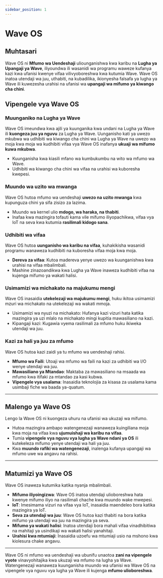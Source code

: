 ```yaml
---
sidebar_position: 1
---
```


# Wave OS

## Muhtasari

Wave OS ni **Mfumo wa Uendeshaji** uliounganishwa kwa karibu na **Lugha ya Upangaji ya Wave**, iliyoundwa ili wasanidi wa programu waweze kufanya kazi kwa ufanisi kwenye vifaa vilivyoboreshwa kwa kutumia Wave.
Wave OS inatoa utendaji wa juu, uthabiti, na kubadilika, ikionyesha falsafa ya lugha ya Wave ili kuwezesha urahisi na ufanisi wa **upangaji wa mifumo ya kiwango cha chini**.

## Vipengele vya Wave OS

### Muunganiko na Lugha ya Wave

Wave OS imeundwa kwa ajili ya kuunganika kwa undani na Lugha ya Wave ili **kuongeza juu ya nguvu** za Lugha ya Wave. Uunganisho kati ya uwezo mkubwa wa udhibiti wa kiwango cha chini wa Lugha ya Wave na uwezo wa moja kwa moja wa kudhibiti vifaa vya Wave OS inafanya **ukuaji wa mifumo kuwa mkubwa**.

- Kuunganisha kwa kiasili mfano wa kumbukumbu na wito wa mfumo wa Wave.
- Udhibiti wa kiwango cha chini wa vifaa na urahisi wa kuboresha kwepesi.

### Muundo wa uzito wa mwanga

Wave OS hutoa mfumo wa uendeshaji **uwezo na uzito mwanga** kwa kupunguza chini ya sifa zisizo za lazima.

- Muundo wa kernel ulio **mdogo, wa haraka, na thabiti**.
- Inafaa kwa mazingira tofauti kama vile mifumo iliyopachikwa, vifaa vya IoT na seva kwa kutumia **rasilimali kidogo sana**.

### Udhibiti wa vifaa

Wave OS hutoa **uunganisho wa karibu na vifaa**, kuhakikisha wasanidi programu wanaweza kudhibiti na kuboresha vifaa moja kwa moja.

- **Dereva za vifaa**: Kutoa madereva yenye uwezo wa kuunganishwa kwa urahisi na vifaa mbalimbali.
- Mashine zinazoandikwa kwa Lugha ya Wave inaweza kudhibiti vifaa na kujenga mifumo ya wakati halisi.

### Usimamizi wa michakato na majukumu mengi

Wave OS inasaidia **utekelezaji wa majukumu mengi**, huku ikitoa usimamizi mzuri wa michakato na utekelezaji wa wakati mmoja.

- Usimamizi wa nyuzi na michakato: Hufanya kazi vizuri hata katika mazingira ya uzi mlalo na michakato mingi kupitia mawasiliano na kazi.
- Kipangaji kazi: Kugawia vyema rasilimali za mfumo huku ikiweka utendaji wa juu.

### Kazi za hali ya juu za mfumo

Wave OS hutoa kazi zaidi ya tu mfumo wa uendeshaji rahisi.

- **Mfumo wa Faili**: Utoaji wa mfumo wa faili na kazi za udhibiti wa I/O wenye utendaji wa juu.
- **Mawasiliano ya Mtandao**: Maktaba za mawasiliano na msaada wa mfumo kwa itifaki za mtandao za kasi kubwa.
- **Vipengele vya usalama**: Inasaidia teknolojia za kisasa za usalama kama usimbaji fiche wa baada ya-quatum.

---

## Malengo ya Wave OS

Lengo la Wave OS ni kuongeza uhuru na ufanisi wa ukuzaji wa mifumo.

- Hutoa mazingira ambapo watengenezaji wanaweza kuingiliana moja kwa moja na vifaa kwa **ujumuishaji wa karibu na vifaa**.
- Tumia **vipengele vya nguvu vya lugha ya Wave ndani ya OS** ili kutekeleza mifumo yenye utendaji wa hali ya juu.
- Kwa **muundo rafiki wa watengenezaji**, inalenga kufanya upangaji wa mfumo uwe wa angavu na rahisi.

---

## Matumizi ya Wave OS

Wave OS inaweza kutumika katika nyanja mbalimbali.

- **Mifumo iliyoingizwa**: Wave OS inatoa utendaji ulioboreshwa hata kwenye mifumo iliyo na rasilimali chache kwa muundo wake mwepesi.
- **IoT**: Imesimama vizuri na vifaa vya IoT, inasaidia maendeleo bora katika mazingira ya IoT.
- **Seva za utendaji wa juu**: Wave OS hutoa kazi thabiti na bora katika mifumo ya utendaji wa juu na mazingira ya seva.
- **Mifumo ya wakati halisi**: Inatoa utendaji bora mahali vifaa vinadhibitiwa na mahitaji ya usindikaji wa wakati halisi yanahitaji.
- **Urahisi kwa mtumiaji**: Inasaidia uzoefu wa mtumiaji usio na mshono kwa kiolesura chake angavu.

---

Wave OS ni mfumo wa uendeshaji wa ubunifu unaotoa **zani na vipengele vyote** vinavyohitajika kwa ukuzaji wa mfumo na lugha ya Wave.
Watengenezaji wanaweza kuunganisha muundo wa ufanisi wa Wave OS na vipengele vya nguvu vya lugha ya Wave ili kujenga **mfumo ulioboreshwa**.
